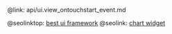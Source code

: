 @link: api/ui.view_ontouchstart_event.md

@seolinktop: [best ui framework](https://webix.com)
@seolink: [chart widget](https://webix.com/widget/charts/)